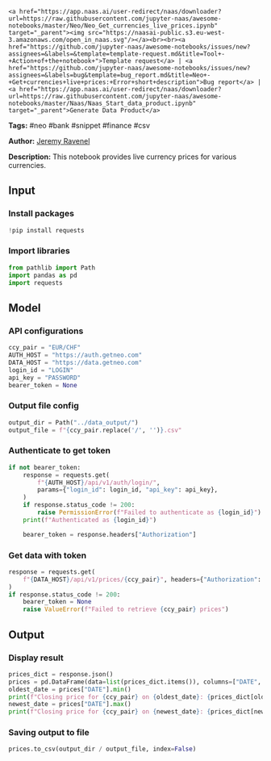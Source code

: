     <a href="https://app.naas.ai/user-redirect/naas/downloader?url=https://raw.githubusercontent.com/jupyter-naas/awesome-notebooks/master/Neo/Neo_Get_currencies_live_prices.ipynb" target="_parent"><img src="https://naasai-public.s3.eu-west-3.amazonaws.com/open_in_naas.svg"/></a><br><br><a href="https://github.com/jupyter-naas/awesome-notebooks/issues/new?assignees=&labels=&template=template-request.md&title=Tool+-+Action+of+the+notebook+">Template request</a> | <a href="https://github.com/jupyter-naas/awesome-notebooks/issues/new?assignees=&labels=bug&template=bug_report.md&title=Neo+-+Get+currencies+live+prices:+Error+short+description">Bug report</a> | <a href="https://app.naas.ai/user-redirect/naas/downloader?url=https://raw.githubusercontent.com/jupyter-naas/awesome-notebooks/master/Naas/Naas_Start_data_product.ipynb" target="_parent">Generate Data Product</a>

**Tags:** #neo #bank #snippet #finance #csv

**Author:** [Jeremy Ravenel](https://www.linkedin.com/in/ACoAAAJHE7sB5OxuKHuzguZ9L6lfDHqw--cdnJg/)

**Description:** This notebook provides live currency prices for various currencies.

## Input

### Install packages


```python
!pip install requests
```

### Import libraries


```python
from pathlib import Path
import pandas as pd
import requests
```

## Model

### API configurations


```python
ccy_pair = "EUR/CHF"
AUTH_HOST = "https://auth.getneo.com"
DATA_HOST = "https://data.getneo.com"
login_id = "LOGIN"
api_key = "PASSWORD"
bearer_token = None
```

### Output file config


```python
output_dir = Path("../data_output/")
output_file = f"{ccy_pair.replace('/', '')}.csv"
```

### Authenticate to get token


```python
if not bearer_token:
    response = requests.get(
        f"{AUTH_HOST}/api/v1/auth/login/",
        params={"login_id": login_id, "api_key": api_key},
    )
    if response.status_code != 200:
        raise PermissionError(f"Failed to authenticate as {login_id}")
    print(f"Authenticated as {login_id}")

    bearer_token = response.headers["Authorization"]
```

### Get data with token


```python
response = requests.get(
    f"{DATA_HOST}/api/v1/prices/{ccy_pair}", headers={"Authorization": bearer_token}
)
if response.status_code != 200:
    bearer_token = None
    raise ValueError(f"Failed to retrieve {ccy_pair} prices")
```

## Output

### Display result


```python
prices_dict = response.json()
prices = pd.DataFrame(data=list(prices_dict.items()), columns=["DATE", "VALUE"])
oldest_date = prices["DATE"].min()
print(f"Closing price for {ccy_pair} on {oldest_date}: {prices_dict[oldest_date]}")
newest_date = prices["DATE"].max()
print(f"Closing price for {ccy_pair} on {newest_date}: {prices_dict[newest_date]}")
```

### Saving output to file


```python
prices.to_csv(output_dir / output_file, index=False)
```
